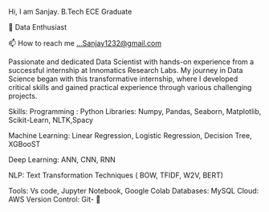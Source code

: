 Hi, I am Sanjay. B.Tech ECE Graduate

👀 Data Enthusiast

📫 How to reach me ...Sanjay1232@gmail.com

Passionate and dedicated Data Scientist with hands-on experience from a successful internship at Innomatics Research Labs. 
My journey in Data Science began with this transformative internship, where I developed critical skills and gained practical experience through various challenging projects.


Skills: Programming : 
Python Libraries: Numpy, Pandas, Seaborn, Matplotlib, Scikit-Learn, NLTK,Spacy 

Machine Learning: Linear Regression, Logistic Regression, Decision Tree, XGBooST

Deep Learning: ANN, CNN, RNN 

NLP: Text Transformation Techniques ( BOW, TFIDF, W2V, BERT) 

Tools: Vs code, Jupyter Notebook, Google Colab Databases: MySQL Cloud: AWS Version Control: Git- 👋
